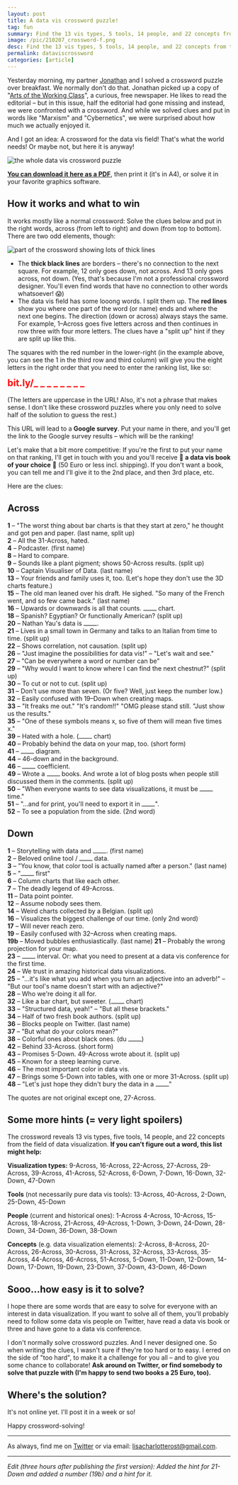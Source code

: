 ```yaml
---
layout: post
title: A data vis crossword puzzle!
tag: fun
summary: Find the 13 vis types, 5 tools, 14 people, and 22 concepts from the field of data vis and win a data vis book.
image: /pic/210207_crossword-f.png
desc: Find the 13 vis types, 5 tools, 14 people, and 22 concepts from the field of data vis and win a data vis book.
permalink: dataviscrossword
categories: [article]
---
```


Yesterday morning, my partner [Jonathan](https://jonathanmuth.com/) and I solved a crossword puzzle over breakfast. We normally don't do that. Jonathan picked up a copy of "[Arts of the Working Class](http://artsoftheworkingclass.org/)", a curious, free newspaper. He likes to read the editorial – but in this issue, half the editorial had gone missing and instead, we were confronted with a crossword. And while we solved clues and put in words like "Marxism" and "Cybernetics", we were surprised about how much we actually enjoyed it. 

And I got an idea: A crossword for the data vis field! That's what the world needs! Or maybe not, but here it is anyway! 

![the whole data vis crossword puzzle](/pic/210207_crossword2.png)

**[You can download it here as a PDF](/pic/datavis-crossword.pdf)**, then print it (it's in A4), or solve it in your favorite graphics software.

## How it works and what to win

It works mostly like a normal crossword: Solve the clues below and put in the right words, across (from left to right) and down (from top to bottom). There are two odd elements, though:

![part of the crossword showing lots of thick lines](/pic/210207_crossword1.png)

- The **thick black lines** are borders – there's no connection  to the next square. For example, 12 only goes down, not across. And 13 only goes across, not down. (Yes, that's because I'm not a professional crossword designer. You'll even find words that have no connection to other words whatsoever! 😱)
- The data vis field has some looong words. I split them up. The **red lines** show you where one part of the word (or name) ends and where the next one begins. The direction (down or across) always stays the same. For example, 1–Across goes five letters across and then continues in row three with four more letters. The clues have a 
"split up" hint if they are split up like this.

The squares with the red number in the lower-right (in the example above, you can see the 1 in the third row and third column) will give you the eight letters in the right order that you need to enter the ranking list, like so:

<h2 style="color:red;margin-top:10px;">bit.ly/_ _ _ _ _ _ _ _</h2>

(The letters are uppercase in the URL! Also, it's not a phrase that makes sense. I don't like these crossword puzzles where you only need to solve half of the solution to guess the rest.)

This URL will lead to a **Google survey**. Put your name in there, and you'll get the link to the Google survey results – which will be the ranking! 

Let's make that a bit more competitive: If you're the first to put your name on that ranking, I'll get in touch with you and you'll receive 🎉 **a data vis book of your choice** 🎉 (50 Euro or less incl. shipping). If you don't want a book, you can tell me and I'll give it to the 2nd place, and then 3rd place, etc.

Here are the clues: 

## Across

**1** – "The worst thing about bar charts is that they start at zero," he thought and got pen and paper. (last name, split up)<br>
**2** – All the 31-Across, hated.<br>
**4** – Podcaster. (first name)<br>
**8** – Hard to compare.<br>
**9** – Sounds like a plant pigment; shows 50-Across results. (split up)<br>
**10** – Captain Visualiser of Data. (last name)<br>
**13** – Your friends and family uses it, too. (Let's hope they don't use the 3D charts feature.)<br>
**15** – The old man leaned over his draft. He sighed. "So many of the French went, and so few came back." (last name)<br>
**16** – Upwards or downwards is all that counts. <span class="bottom_line"></span> chart.<br>
**18** – Spanish? Egyptian? Or functionally American? (split up)<br>
**20** – Nathan Yau's data is <span class="bottom_line"></span>.<br>
**21** – Lives in a small town in Germany and talks to an Italian from time to time. (split up)<br>
**22** – Shows correlation, not causation. (split up)<br>
**26** – "Just imagine the possibilities for data vis!" – "Let's wait and see."<br>
**27** – "Can be everywhere a word or number can be"<br>
**29** – "Why would I want to know where I can find the next chestnut?" (split up)<br>
**30** – To cut or not to cut. (split up)<br>
**31** – Don't use more than seven. (Or five? Well, just keep the number low.)<br>
**32** – Easily confused with 19–Down when creating maps.<br>
**33** – "It freaks me out." "It's random!!" "OMG please stand still. "Just show us the results."<br>
**35** – "One of these symbols means x, so five of them will mean five times x."<br>
**39** – Hated with a hole. (<span class="bottom_line"></span> chart)<br>
**40** – Probably behind the data on your map, too. (short form)<br>
**41** – <span class="bottom_line"></span> diagram.<br>
**44** – 46-down and in the background.<br>
**46** – <span class="bottom_line"></span> coefficient.<br>
**49** – Wrote a <span class="bottom_line"></span> books. And wrote a lot of blog posts when people still discussed them in the comments. (split up)<br>
**50** – "When everyone wants to see data visualizations, it must be <span class="bottom_line"></span> time."<br>
**51** – "...and for print, you'll need to export it in <span class="bottom_line"></span>". <br>
**52** – To see a population from the side. (2nd word)<br>


## Down

**1** – Storytelling with data and <span class="bottom_line"></span>. (first name)<br>
**2** – Beloved online tool / <span class="bottom_line"></span> data.<br>
**3** – "You know, that color tool is actually named after a person." (last name)<br>
**5** – "<span class="bottom_line"></span> first"<br>
**6** – Column charts that like each other.<br>
**7** – The deadly legend of 49-Across.<br>
**11** – Data point pointer.<br>
**12** – Assume nobody sees them.<br>
**14** – Weird charts collected by a Belgian. (split up)<br>
**16** – Visualizes the biggest challenge of our time. (only 2nd word)<br>
**17** – Will never reach zero.<br>
**19** – Easily confused with 32–Across when creating maps.<br>
**19b** – Moved bubbles enthusiastically. (last name)
**21** – Probably the wrong projection for your map.<br>
**23** – <span class="bottom_line"></span> interval. Or: what you need to present at a data vis conference for the first time.<br>
**24** – We trust in amazing historical data visualizations.<br>
**25** – "...it's like what you add when you turn an adjective into an adverb!" – "But our tool's name doesn't start with an adjective?"<br>
**28** – Who we're doing it all for.<br>
**32** – Like a bar chart, but sweeter. (<span class="bottom_line"></span> chart)<br>
**33** – "Structured data, yeah!" – "But all these brackets."<br>
**34** – Half of two fresh book authors. (split up)<br>
**36** – Blocks people on Twitter. (last name)<br>
**37** – "But what do your colors mean?"<br>
**38** – Colorful ones about black ones. (du <span class="bottom_line"></span>)<br>
**42** – Behind 33-Across. (short form)<br>
**43** – Promises 5-Down. 49-Across wrote about it. (split up)<br>
**45** – Known for a steep learning curve.<br>
**46** – The most important color in data vis.<br>
**47** – Brings some 5-Down into tables, with one or more 31-Across. (split up)<br>
**48** – "Let's just hope they didn't bury the data in a <span class="bottom_line"></span>"<br>

The quotes are not original except one, 27-Across. 

## Some more hints (= very light spoilers)

The crossword reveals 13 vis types, five tools, 14 people, and 22 concepts from the field of data visualization. **If you can't figure out a word, this list might help:**

**Visualization types:** 9-Across, 16-Across, 22-Across, 27-Across, 29-Across, 39-Across, 41-Across, 52-Across, 6-Down, 7-Down, 16-Down, 32-Down, 47-Down

**Tools** (not necessarily pure data vis tools): 13-Across, 40-Across, 2-Down, 25-Down, 45-Down

**People** (current and historical ones): 1-Across
4-Across, 10-Across, 15-Across, 18-Across, 21-Across, 49-Across, 1-Down, 3-Down, 24-Down, 28-Down, 34-Down, 36-Down, 38-Down

**Concepts** (e.g. data visualization elements): 2-Across, 8-Across, 20-Across, 26-Across, 30-Across, 31-Across, 32-Across, 33-Across, 35-Across, 44-Across, 46-Across, 51-Across, 5-Down, 11-Down, 12-Down, 14-Down, 17-Down, 19-Down, 23-Down, 37-Down, 43-Down, 46-Down


## Sooo...how easy is it to solve?

I hope there are some words that are easy to solve for everyone with an interest in data visualization. If you want to solve all of them, you'll probably need to follow some data vis people on Twitter, have read a data vis book or three and have gone to a data vis conference. 

I don't normally solve crossword puzzles. And I never designed one. So when writing the clues, I wasn't sure if they're too hard or to easy. I erred on the side of "too hard", to make it a challenge for you all – and to give you some chance to collaborate! **Ask around on Twitter, or find somebody to solve that puzzle with (I'm happy to send two books a 25 Euro, too).**

## Where's the solution? 

It's not online yet. I'll post it in a week or so! 

Happy crossword-solving! 

---

As always, find me on [Twitter](https://twitter.com/lisacrost) or via email: [lisacharlotterost@gmail.com](mailto:lisacharlotterost@gmail.com).

---

*Edit (three hours after publishing the first version): Added the hint for 21-Down and added a number (19b) and a hint for it.* 

<style>
	.bottom_line {
	border-bottom: 1.5px solid black; 
	width:30px; 
	display:inline-block;
}

</style>

